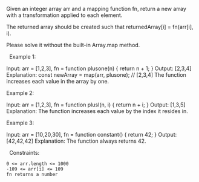 Given an integer array arr and a mapping function fn, return a new array with a transformation applied to each element.

The returned array should be created such that returnedArray[i] = fn(arr[i], i).

Please solve it without the built-in Array.map method.

 
Example 1:

Input: arr = [1,2,3], fn = function plusone(n) { return n + 1; }
Output: [2,3,4]
Explanation:
const newArray = map(arr, plusone); // [2,3,4]
The function increases each value in the array by one. 


Example 2:

Input: arr = [1,2,3], fn = function plusI(n, i) { return n + i; }
Output: [1,3,5]
Explanation: The function increases each value by the index it resides in.


Example 3:

Input: arr = [10,20,30], fn = function constant() { return 42; }
Output: [42,42,42]
Explanation: The function always returns 42.


 
Constraints:


	0 <= arr.length <= 1000
	-109 <= arr[i] <= 109
	fn returns a number

